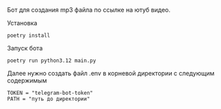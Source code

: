 Бот для создания mp3 файла по ссылке на ютуб видео.

Установка
```
poetry install 
```
Запуск бота
```
poetry run python3.12 main.py
```
Далее нужно создать файл .env в корневой директории с следующим содержимым
```
TOKEN = "telegram-bot-token"
PATH = "путь до директории"
```

